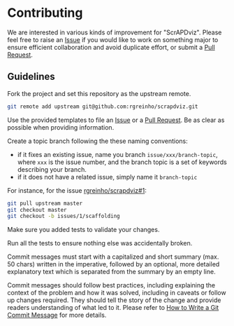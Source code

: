 # Contributing

We are interested in various kinds of improvement for "ScrAPDviz". Please feel free to raise an [Issue] if you would
like to work on something major to ensure efficient collaboration and avoid duplicate effort, or submit a
[Pull Request].

## Guidelines

Fork the project and set this repository as the upstream remote.

```bash
git remote add upstream git@github.com:rgreinho/scrapdviz.git
```

Use the provided templates to file an [Issue] or a [Pull Request]. Be as clear as possible when providing information.

Create a topic branch following the these naming conventions:

* if it fixes an existing issue, name you branch `issue/xxx/branch-topic`, where `xxx` is the issue number, and the
  branch topic is a set of keywords describing your branch.
* if it does not have a related issue, simply name it `branch-topic`

For instance, for the issue [rgreinho/scrapdviz#1](https://github.com/rgreinho/scrapdviz/issues/1):

```bash
git pull upstream master
git checkout master
git checkout -b issues/1/scaffolding
```

Make sure you added tests to validate your changes.

Run all the tests to ensure nothing else was accidentally broken.

Commit messages must start with a capitalized and short summary (max. 50 chars) written in the imperative, followed by
an optional, more detailed explanatory text which is separated from the summary by an empty line.

Commit messages should follow best practices, including explaining the context of the problem and how it was solved,
including in caveats or follow up changes required. They should tell the story of the change and provide readers
understanding of what led to it.
Please refer to [How to Write a Git Commit Message](http://chris.beams.io/posts/git-commit/) for more details.

[Issue]: https://github.com/request-yo-racks/web/issues
[Pull Request]: https://github.com/request-yo-racks/web/pulls
